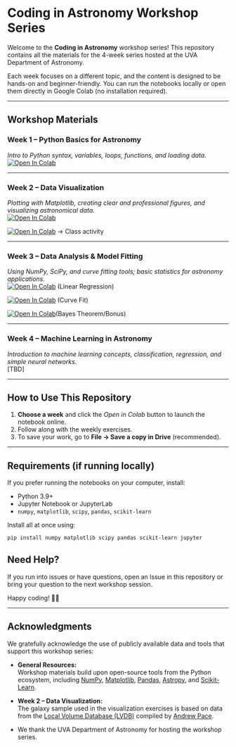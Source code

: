 # Coding in Astronomy Workshop Series  
Welcome to the **Coding in Astronomy** workshop series! This repository contains all the materials for the 4-week series hosted at the UVA Department of Astronomy.  

Each week focuses on a different topic, and the content is designed to be hands-on and beginner-friendly. You can run the notebooks locally or open them directly in Google Colab (no installation required).  

---

## Workshop Materials  

### Week 1 – Python Basics for Astronomy  
*Intro to Python syntax, variables, loops, functions, and loading data.*  
[![Open In Colab](https://colab.research.google.com/assets/colab-badge.svg)](https://colab.research.google.com/github/Niusha951/Astronomy_Python_Course/blob/master/Week1_Python_Intro/Week1_Python_Intro.ipynb)

---

### Week 2 – Data Visualization  
*Plotting with Matplotlib, creating clear and professional figures, and visualizing astronomical data.*  
[![Open In Colab](https://colab.research.google.com/assets/colab-badge.svg)](https://colab.research.google.com/github/Niusha951/Astronomy_Python_Course/blob/master/Week2_Data_Visualization/Week2_Data_Visualization.ipynb)

[![Open In Colab](https://colab.research.google.com/assets/colab-badge.svg)](https://colab.research.google.com/github/Niusha951/Astronomy_Python_Course/blob/master/Week2_Data_Visualization/Week2_Data_Visualization_class_activity.ipynb) -> Class activity


---

### Week 3 – Data Analysis & Model Fitting  
*Using NumPy, SciPy, and curve fitting tools; basic statistics for astronomy applications.*  
[![Open In Colab](https://colab.research.google.com/assets/colab-badge.svg)](https://colab.research.google.com/github/Niusha951/Astronomy_Python_Course/blob/master/Week3_Data_Analysis/Week3_Data_Analysis.ipynb) (Linear Regression)

[![Open In Colab](https://colab.research.google.com/assets/colab-badge.svg)](https://colab.research.google.com/github/Niusha951/Astronomy_Python_Course/blob/master/Week3_Data_Analysis/binary_star_curve_fit.ipynb) (Curve Fit)

[![Open In Colab](https://colab.research.google.com/assets/colab-badge.svg)](https://colab.research.google.com/github/Niusha951/Astronomy_Python_Course/blob/master/Week3_Data_Analysis/Bayesian_Inference.ipynb)(Bayes Theorem/Bonus)

---

### Week 4 – Machine Learning in Astronomy  
*Introduction to machine learning concepts, classification, regression, and simple neural networks.*  
[TBD]

---

## How to Use This Repository  

1. **Choose a week** and click the *Open in Colab* button to launch the notebook online.  
2. Follow along with the weekly exercises. 
3. To save your work, go to **File → Save a copy in Drive** (recommended).   

---

## Requirements (if running locally)

If you prefer running the notebooks on your computer, install:  
- Python 3.9+  
- Jupyter Notebook or JupyterLab  
- `numpy`, `matplotlib`, `scipy`, `pandas`, `scikit-learn`  

Install all at once using:  
```bash
pip install numpy matplotlib scipy pandas scikit-learn jupyter
```
## Need Help?

If you run into issues or have questions, open an Issue in this repository or bring your question to the next workshop session.

Happy coding! 🚀✨

---

## Acknowledgments  

We gratefully acknowledge the use of publicly available data and tools that support this workshop series:  

- **General Resources:**  
  Workshop materials build upon open-source tools from the Python ecosystem, including [NumPy](https://numpy.org/), [Matplotlib](https://matplotlib.org/), [Pandas](https://pandas.pydata.org/), [Astropy](https://www.astropy.org/), and [Scikit-Learn](https://scikit-learn.org/).  

- **Week 2 – Data Visualization:**  
  The galaxy sample used in the visualization exercises is based on data from the [Local Volume Database (LVDB)](https://github.com/apace7/local_volume_database/tree/main) compiled by [Andrew Pace](https://apace7.github.io).  

- We thank the UVA Department of Astronomy for hosting the workshop series.
